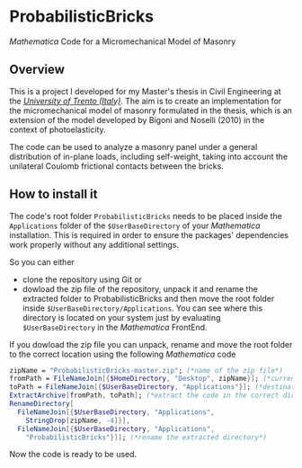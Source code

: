 # ProbabilisticBricks
*Mathematica* Code for a Micromechanical Model of Masonry

## Overview
This is a project I developed for my Master's thesis in Civil Engineering at the [*University of Trento (Italy)*](http://www.dicam.unitn.it/).
The aim is to create an implementation for the micromechanical model of masonry formulated in the thesis, which is an extension of the model developed by Bigoni and Noselli (2010) in the context of photoelasticity.

The code can be used to analyze a masonry panel under a general distribution of in-plane loads, including self-weight, taking into account the unilateral Coulomb frictional contacts between the bricks.

## How to install it
The code's root folder `ProbabilisticBricks` needs to be placed inside the `Applications` folder of the `$UserBaseDirectory` of your *Mathematica* installation. This is required in order to ensure the packages' dependencies work properly without any additional settings.

So you can either
- clone the repository using Git or
- dowload the zip file of the repository, unpack it and rename the extracted folder to ProbabilisticBricks
and then move the root folder inside `$UserBaseDirectory/Applications`. You can see where this directory is located on your system just by evaluating `$UserBaseDirectory` in the *Mathematica* FrontEnd.

If you dowload the zip file you can unpack, rename and move the root folder to the correct location using the following *Mathematica* code

```Mathematica
zipName = "ProbabilisticBricks-master.zip"; (*name of the zip file*)
fromPath = FileNameJoin[{$HomeDirectory, "Desktop", zipName}]; (*current path of the zip file: be sure it's on your Desktop or replace "Desktop" with the appropriate location*)
toPath = FileNameJoin[{$UserBaseDirectory, "Applications"}]; (*destination directory*)
ExtractArchive[fromPath, toPath]; (*extract the code in the correct directory*)
RenameDirectory[
  FileNameJoin[{$UserBaseDirectory, "Applications", 
    StringDrop[zipName, -4]}], 
  FileNameJoin[{$UserBaseDirectory, "Applications", 
    "ProbabilisticBricks"}]]; (*rename the extracted directory*)
```

Now the code is ready to be used.
